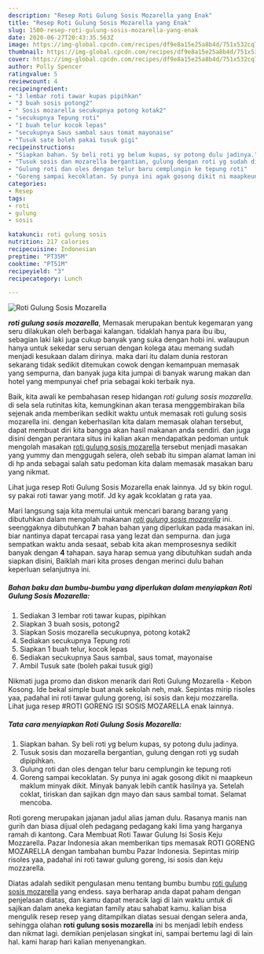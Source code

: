 ```yaml
---
description: "Resep Roti Gulung Sosis Mozarella yang Enak"
title: "Resep Roti Gulung Sosis Mozarella yang Enak"
slug: 1500-resep-roti-gulung-sosis-mozarella-yang-enak
date: 2020-06-27T20:43:35.563Z
image: https://img-global.cpcdn.com/recipes/df9e8a15e25a8b4d/751x532cq70/roti-gulung-sosis-mozarella-foto-resep-utama.jpg
thumbnail: https://img-global.cpcdn.com/recipes/df9e8a15e25a8b4d/751x532cq70/roti-gulung-sosis-mozarella-foto-resep-utama.jpg
cover: https://img-global.cpcdn.com/recipes/df9e8a15e25a8b4d/751x532cq70/roti-gulung-sosis-mozarella-foto-resep-utama.jpg
author: Polly Spencer
ratingvalue: 5
reviewcount: 4
recipeingredient:
- "3 lembar roti tawar kupas pipihkan"
- "3 buah sosis potong2"
- " Sosis mozarella secukupnya potong kotak2"
- "secukupnya Tepung roti"
- "1 buah telur kocok lepas"
- "secukupnya Saus sambal saus tomat mayonaise"
- "Tusuk sate boleh pakai tusuk gigi"
recipeinstructions:
- "Siapkan bahan. Sy beli roti yg belum kupas, sy potong dulu jadinya."
- "Tusuk sosis dan mozarella bergantian, gulung dengan roti yg sudah dipipihkan."
- "Gulung roti dan oles dengan telur baru cemplungin ke tepung roti"
- "Goreng sampai kecoklatan. Sy punya ini agak gosong dikit ni maapkeun maklum minyak dikit. Minyak banyak lebih cantik hasilnya ya. Setelah coklat, tiriskan dan sajikan dgn mayo dan saus sambal tomat. Selamat mencoba."
categories:
- Resep
tags:
- roti
- gulung
- sosis

katakunci: roti gulung sosis 
nutrition: 217 calories
recipecuisine: Indonesian
preptime: "PT35M"
cooktime: "PT51M"
recipeyield: "3"
recipecategory: Lunch

---
```



![Roti Gulung Sosis Mozarella](https://img-global.cpcdn.com/recipes/df9e8a15e25a8b4d/751x532cq70/roti-gulung-sosis-mozarella-foto-resep-utama.jpg)

<b><i>roti gulung sosis mozarella</i></b>, Memasak merupakan bentuk kegemaran yang seru dilakukan oleh berbagai kalangan. tidaklah hanya para ibu ibu, sebagian laki laki juga cukup banyak yang suka dengan hobi ini. walaupun hanya untuk sekedar seru seruan dengan kolega atau memang sudah menjadi kesukaan dalam dirinya. maka dari itu dalam dunia restoran sekarang tidak sedikit ditemukan cowok dengan kemampuan memasak yang sempurna, dan banyak juga kita jumpai di banyak warung makan dan hotel yang mempunyai chef pria sebagai koki terbaik nya.

Baik, kita awali ke pembahasan resep hidangan <i>roti gulung sosis mozarella</i>. di sela sela rutinitas kita, kemungkinan akan terasa menggembirakan bila sejenak anda memberikan sedikit waktu untuk memasak roti gulung sosis mozarella ini. dengan keberhasilan kita dalam memasak olahan tersebut, dapat membuat diri kita bangga akan hasil makanan anda sendiri. dan juga disini dengan perantara situs ini kalian akan mendapatkan pedoman untuk mengolah masakan <u>roti gulung sosis mozarella</u> tersebut menjadi masakan yang yummy dan menggugah selera, oleh sebab itu simpan alamat laman ini di hp anda sebagai salah satu pedoman kita dalam memasak masakan baru yang nikmat.

Lihat juga resep Roti Gulung Sosis Mozarella enak lainnya. Jd sy bkin rogul. sy pakai roti tawar yang motif. Jd ky agak kcoklatan g rata yaa.


Mari langsung saja kita memulai untuk mencari barang barang yang dibutuhkan dalam mengolah makanan <u><i>roti gulung sosis mozarella</i></u> ini. seenggaknya dibutuhkan <b>7</b> bahan bahan yang diperlukan pada masakan ini. biar nantinya dapat tercapai rasa yang lezat dan sempurna. dan juga sempatkan waktu anda sesaat, sebab kita akan memprosesnya sedikit banyak dengan <b>4</b> tahapan. saya harap semua yang dibutuhkan sudah anda siapkan disini, Baiklah mari kita proses dengan merinci dulu bahan keperluan selanjutnya ini.

<!--inarticleads1-->

##### Bahan baku dan bumbu-bumbu yang diperlukan dalam menyiapkan Roti Gulung Sosis Mozarella:

1. Sediakan 3 lembar roti tawar kupas, pipihkan
1. Siapkan 3 buah sosis, potong2
1. Siapkan  Sosis mozarella secukupnya, potong kotak2
1. Sediakan secukupnya Tepung roti
1. Siapkan 1 buah telur, kocok lepas
1. Sediakan secukupnya Saus sambal, saus tomat, mayonaise
1. Ambil Tusuk sate (boleh pakai tusuk gigi)


Nikmati juga promo dan diskon menarik dari Roti Gulung Mozarella - Kebon Kosong. Ide bekal simple buat anak sekolah neh, mak. Sepintas mirip risoles yaa, padahal ini roti tawar gulung goreng, isi sosis dan keju mozzarella. Lihat juga resep #ROTI GORENG ISI SOSIS MOZARELLA enak lainnya. 

<!--inarticleads2-->

##### Tata cara menyiapkan Roti Gulung Sosis Mozarella:

1. Siapkan bahan. Sy beli roti yg belum kupas, sy potong dulu jadinya.
1. Tusuk sosis dan mozarella bergantian, gulung dengan roti yg sudah dipipihkan.
1. Gulung roti dan oles dengan telur baru cemplungin ke tepung roti
1. Goreng sampai kecoklatan. Sy punya ini agak gosong dikit ni maapkeun maklum minyak dikit. Minyak banyak lebih cantik hasilnya ya. Setelah coklat, tiriskan dan sajikan dgn mayo dan saus sambal tomat. Selamat mencoba.


Roti goreng merupakan jajanan jadul alias jaman dulu. Rasanya manis nan gurih dan biasa dijual oleh pedagang pedagang kaki lima yang harganya ramah di kantong. Cara Membuat Roti Tawar Gulung Isi Sosis Keju Mozzarella. Pazar Indonesia akan memberikan tips memasak ROTI GORENG MOZARELLA dengan tambahan bumbu Pazar Indonesia. Sepintas mirip risoles yaa, padahal ini roti tawar gulung goreng, isi sosis dan keju mozzarella. 

Diatas adalah sedikit pengulasan menu tentang bumbu bumbu <u>roti gulung sosis mozarella</u> yang endess. saya berharap anda dapat paham dengan penjelasan diatas, dan kamu dapat meracik lagi di lain waktu untuk di sajikan dalam aneka kegiatan family atau sahabat kamu. kalian bisa mengulik resep resep yang ditampilkan diatas sesuai dengan selera anda, sehingga olahan <b>roti gulung sosis mozarella</b> ini bs menjadi lebih endess dan nikmat lagi. demikian penjelasan singkat ini, sampai bertemu lagi di lain hal. kami harap hari kalian menyenangkan.

